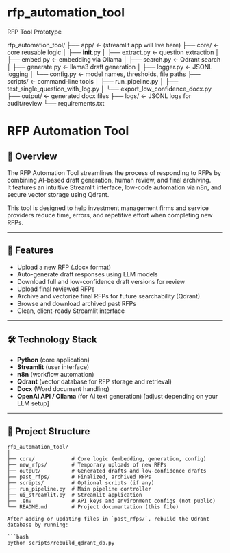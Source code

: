 # rfp_automation_tool
RFP Tool Prototype



rfp_automation_tool/
├── app/                     ← (streamlit app will live here)
├── core/                    ← core reusable logic
│   ├── __init__.py
│   ├── extract.py           ← question extraction
│   ├── embed.py             ← embedding via Ollama
│   ├── search.py            ← Qdrant search
│   ├── generate.py          ← llama3 draft generation
│   ├── logger.py            ← JSONL logging
│   └── config.py            ← model names, thresholds, file paths
├── scripts/                 ← command-line tools
│   ├── run_pipeline.py
│   ├── test_single_question_with_log.py
│   └── export_low_confidence_docx.py
├── output/                  ← generated docx files
├── logs/                    ← JSONL logs for audit/review
└── requirements.txt

# RFP Automation Tool

## 📄 Overview

The RFP Automation Tool streamlines the process of responding to RFPs by combining AI-based draft generation, human review, and final archiving.  
It features an intuitive Streamlit interface, low-code automation via n8n, and secure vector storage using Qdrant.

This tool is designed to help investment management firms and service providers reduce time, errors, and repetitive effort when completing new RFPs.

---

## 🚀 Features

- Upload a new RFP (.docx format)
- Auto-generate draft responses using LLM models
- Download full and low-confidence draft versions for review
- Upload final reviewed RFPs
- Archive and vectorize final RFPs for future searchability (Qdrant)
- Browse and download archived past RFPs
- Clean, client-ready Streamlit interface

---

## 🛠️ Technology Stack

- **Python** (core application)
- **Streamlit** (user interface)
- **n8n** (workflow automation)
- **Qdrant** (vector database for RFP storage and retrieval)
- **Docx** (Word document handling)
- **OpenAI API / Ollama** (for AI text generation) [adjust depending on your LLM setup]

---

## 📂 Project Structure

```plaintext
rfp_automation_tool/
│
├── core/            # Core logic (embedding, generation, config)
├── new_rfps/        # Temporary uploads of new RFPs
├── output/          # Generated drafts and low-confidence drafts
├── past_rfps/       # Finalized, archived RFPs
├── scripts/         # Optional scripts (if any)
├── run_pipeline.py  # Main pipeline controller
├── ui_streamlit.py  # Streamlit application
├── .env             # API keys and environment configs (not public)
└── README.md        # Project documentation (this file)

After adding or updating files in `past_rfps/`, rebuild the Qdrant database by running:

```bash
python scripts/rebuild_qdrant_db.py
```

